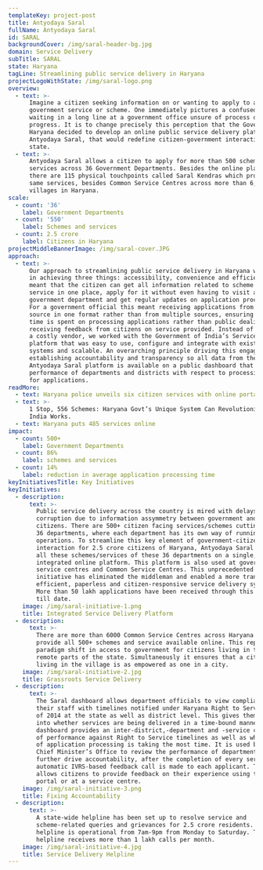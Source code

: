 ```yaml
---
templateKey: project-post
title: Antyodaya Saral
fullName: Antyodaya Saral
id: SARAL
backgroundCover: /img/saral-header-bg.jpg
domain: Service Delivery
subTitle: SARAL
state: Haryana
tagLine: Streamlining public service delivery in Haryana
projectLogoWithState: /img/saral-logo.png
overview:
  - text: >-
      Imagine a citizen seeking information on or wanting to apply to a
      government service or scheme. One immediately pictures a confused citizen
      waiting in a long line at a government office unsure of process or
      progress. It is to change precisely this perception that the Government of
      Haryana decided to develop an online public service delivery platform,
      Antyodaya Saral, that would redefine citizen-government interaction in the
      state.
  - text: >-
      Antyodaya Saral allows a citizen to apply for more than 500 schemes and
      services across 36 Government Departments. Besides the online platform,
      there are 115 physical touchpoints called Saral Kendras which provide the
      same services, besides Common Service Centres across more than 6,000
      villages in Haryana.
scale:
  - count: '36'
    label: Government Departments
  - count: '550'
    label: Schemes and services
  - count: 2.5 crore
    label: Citizens in Haryana
projectMiddleBannerImage: /img/saral-cover.JPG
approach:
  - text: >-
      Our approach to streamlining public service delivery in Haryana was rooted
      in achieving three things: accessibility, convenience and efficiency. This
      meant that the citizen can get all information related to scheme or
      service in one place, apply for it without even having to visit a
      government department and get regular updates on application processing.
      For a government official this meant receiving applications from one
      source in one format rather than from multiple sources, ensuring maximum
      time is spent on processing applications rather than public dealing and
      receiving feedback from citizens on service provided. Instead of roping in
      a costly vendor, we worked with the Government of India’s Service Plus
      platform that was easy to use, configure and integrate with existing tech
      systems and scalable. An overarching principle driving this engagement was
      establishing accountability and transparency so all data from the
      Antyodaya Saral platform is available on a public dashboard that shows the
      performance of departments and districts with respect to processing time
      for applications.
readMore:
  - text: Haryana police unveils six citizen services with online portal SARAL
  - text: >-
      1 Stop, 556 Schemes: Haryana Govt’s Unique System Can Revolutionise How
      India Works.
  - text: Haryana puts 485 services online
impact:
  - count: 500+
    label: Government Departments
  - count: 86%
    label: schemes and services
  - count: 14%
    label: reduction in average application processing time
keyInitiativesTitle: Key Initiatives
keyInitiatives:
  - description:
      text: >-
        Public service delivery across the country is mired with delays and
        corruption due to information assymmetry between government and
        citizens. There are 500+ citizen facing services/schemes cutting across
        36 departments, where each department has its own way of running
        operations. To streamline this key element of government-citizen
        interaction for 2.5 crore citizens of Haryana, Antyodaya Saral provides
        all these schemes/services of these 36 departments on a single,
        integrated online platform. This platform is also used at government-run
        service centres and Common Service Centres. This unprecedented
        initiative has eliminated the middleman and enabled a more transparent,
        efficient, paperless and citizen-responsive service delivery system.
        More than 50 lakh applications have been received through this platform
        till date.
    image: /img/saral-initiative-1.png
    title: Integrated Service Delivery Platform
  - description:
      text: >-
        There are more than 6000 Common Service Centres across Haryana that
        provide all 500+ schemes and service available online. This represents a
        paradigm shift in access to government for citizens living in the most
        remote parts of the state. Simultaneously it ensures that a citizen
        living in the village is as empowered as one in a city.
    image: /img/saral-initiative-2.jpg
    title: Grassroots Service Delivery
  - description:
      text: >-
        The Saral dashboard allows department officials to view compliance of
        their staff with timelines notified under Haryana Right to Service Act
        of 2014 at the state as well as district level. This gives them insight
        into whether services are being delivered in a time-bound manner. The
        dashboard provides an inter-district,-department and -service comparison
        of performance against Right to Service timelines as well as which step
        of application processing is taking the most time. It is used by the
        Chief Minister’s Office to review the performance of departments. To
        further drive accountability, after the completion of every service, an
        automatic IVRS-based feedback call is made to each applicant. This
        allows citizens to provide feedback on their experience using the online
        portal or at a service centre. 
    image: /img/saral-initiative-3.png
    title: Fixing Accountability
  - description:
      text: >-
        A state-wide helpline has been set up to resolve service and
        scheme-related queries and grievances for 2.5 crore residents. The
        helpline is operational from 7am-9pm from Monday to Saturday. The
        helpline receives more than 1 lakh calls per month.
    image: /img/saral-initiative-4.jpg
    title: Service Delivery Helpline
---
```


